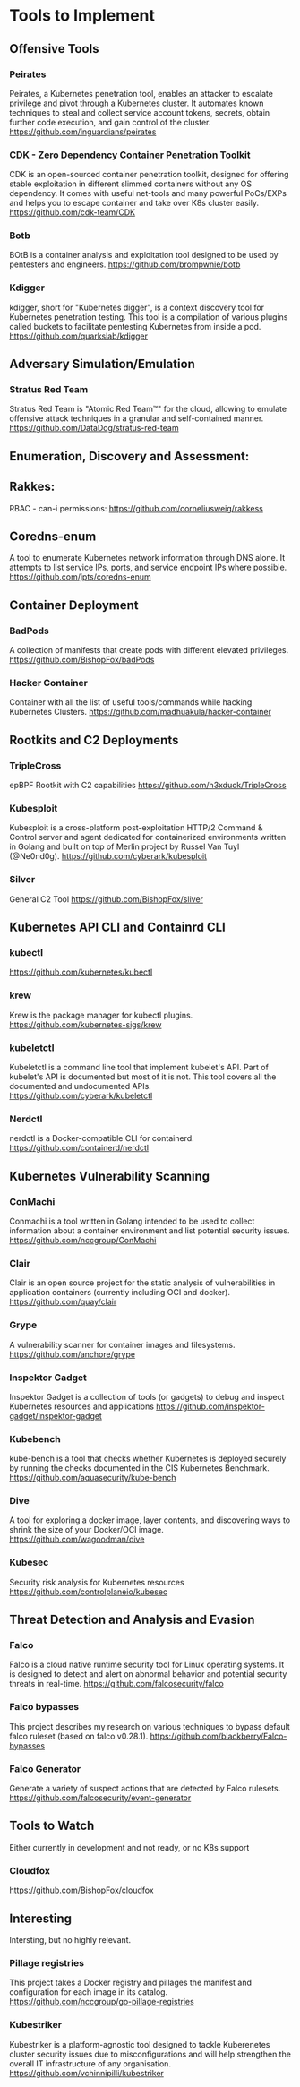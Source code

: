 # Tools to Implement

## Offensive Tools
### Peirates
Peirates, a Kubernetes penetration tool, enables an attacker to escalate privilege and pivot through a Kubernetes cluster. It automates known techniques to steal and collect service account tokens, secrets, obtain further code execution, and gain control of the cluster.
https://github.com/inguardians/peirates

### CDK - Zero Dependency Container Penetration Toolkit
CDK is an open-sourced container penetration toolkit, designed for offering stable exploitation in different slimmed containers without any OS dependency. It comes with useful net-tools and many powerful PoCs/EXPs and helps you to escape container and take over K8s cluster easily.
https://github.com/cdk-team/CDK

### Botb
BOtB is a container analysis and exploitation tool designed to be used by pentesters and engineers.
https://github.com/brompwnie/botb

### Kdigger
kdigger, short for "Kubernetes digger", is a context discovery tool for Kubernetes penetration testing. This tool is a compilation of various plugins called buckets to facilitate pentesting Kubernetes from inside a pod.
https://github.com/quarkslab/kdigger

## Adversary Simulation/Emulation
### Stratus Red Team
Stratus Red Team is "Atomic Red Team™" for the cloud, allowing to emulate offensive attack techniques in a granular and self-contained manner.
https://github.com/DataDog/stratus-red-team

## Enumeration, Discovery and Assessment:
## Rakkes:
RBAC - can-i permissions:
https://github.com/corneliusweig/rakkess

## Coredns-enum
A tool to enumerate Kubernetes network information through DNS alone. It attempts to list service IPs, ports, and service endpoint IPs where possible.
https://github.com/jpts/coredns-enum

## Container Deployment
### BadPods
A collection of manifests that create pods with different elevated privileges. 
https://github.com/BishopFox/badPods

### Hacker Container
Container with all the list of useful tools/commands while hacking Kubernetes Clusters. 
https://github.com/madhuakula/hacker-container


## Rootkits and C2 Deployments
### TripleCross 
epBPF Rootkit with C2 capabilities
https://github.com/h3xduck/TripleCross

### Kubesploit
Kubesploit is a cross-platform post-exploitation HTTP/2 Command & Control server and agent dedicated for containerized environments written in Golang and built on top of Merlin project by Russel Van Tuyl (@Ne0nd0g).
https://github.com/cyberark/kubesploit

### Silver
General C2 Tool
https://github.com/BishopFox/sliver


## Kubernetes API CLI and Containrd CLI
### kubectl 
https://github.com/kubernetes/kubectl

### krew
Krew is the package manager for kubectl plugins.
https://github.com/kubernetes-sigs/krew

### kubeletctl
Kubeletctl is a command line tool that implement kubelet's API.
Part of kubelet's API is documented but most of it is not.
This tool covers all the documented and undocumented APIs.
https://github.com/cyberark/kubeletctl

### Nerdctl
nerdctl is a Docker-compatible CLI for containerd.
https://github.com/containerd/nerdctl

## Kubernetes Vulnerability Scanning
### ConMachi
Conmachi is a tool written in Golang intended to be used to collect information about a container environment and list potential security issues.
https://github.com/nccgroup/ConMachi

### Clair
Clair is an open source project for the static analysis of vulnerabilities in application containers (currently including OCI and docker).
https://github.com/quay/clair

### Grype
A vulnerability scanner for container images and filesystems.
https://github.com/anchore/grype

### Inspektor Gadget
Inspektor Gadget is a collection of tools (or gadgets) to debug and inspect Kubernetes resources and applications
https://github.com/inspektor-gadget/inspektor-gadget

### Kubebench
kube-bench is a tool that checks whether Kubernetes is deployed securely by running the checks documented in the CIS Kubernetes Benchmark.
https://github.com/aquasecurity/kube-bench

### Dive
A tool for exploring a docker image, layer contents, and discovering ways to shrink the size of your Docker/OCI image.
https://github.com/wagoodman/dive

### Kubesec
Security risk analysis for Kubernetes resources
https://github.com/controlplaneio/kubesec

## Threat Detection and Analysis and Evasion
### Falco
Falco is a cloud native runtime security tool for Linux operating systems. It is designed to detect and alert on abnormal behavior and potential security threats in real-time.
https://github.com/falcosecurity/falco

### Falco bypasses
This project describes my research on various techniques to bypass default falco ruleset (based on falco v0.28.1).
https://github.com/blackberry/Falco-bypasses

### Falco Generator
Generate a variety of suspect actions that are detected by Falco rulesets.
https://github.com/falcosecurity/event-generator


## Tools to Watch
Either currently in development and not ready, or no K8s support 
### Cloudfox
https://github.com/BishopFox/cloudfox

## Interesting
Intersting, but no highly relevant.

### Pillage registries
This project takes a Docker registry and pillages the manifest and configuration for each image in its catalog.
https://github.com/nccgroup/go-pillage-registries

### Kubestriker
Kubestriker is a platform-agnostic tool designed to tackle Kuberenetes cluster security issues due to misconfigurations and will help strengthen the overall IT infrastructure of any organisation.
https://github.com/vchinnipilli/kubestriker
